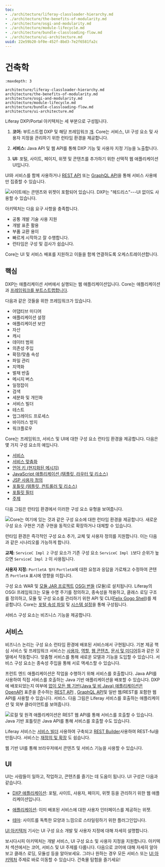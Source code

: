 ```yaml
---
toc:
- ./architecture/liferay-classloader-hierarchy.md
- ./architecture/the-benefits-of-modularity.md
- ./architecture/osgi-and-modularity.md
- ./architecture/module-lifecycle.md
- ./architecture/bundle-classloading-flow.md
- ./architecture/ui-architecture.md
uuid: 22e59b20-bf0e-452f-8bd3-7e2f6581fa2c
---
```


# 건축학

```{toctree}
:maxdepth: 3

architecture/liferay-classloader-hierarchy.md
architecture/the-benefits-of-modularity.md
architecture/osgi-and-modularity.md
architecture/module-lifecycle.md
architecture/bundle-classloading-flow.md
architecture/ui-architecture.md
```

Liferay DXP/Portal 아키텍처는 세 부분으로 구성됩니다.

1. **코어:** 부트스트랩 DXP 및 해당 프레임워크 [개](../building-applications/core-frameworks.md). Core는 서비스, UI 구성 요소 및 사용자 지정을 관리하기 위한 런타임 환경을 제공합니다.

1. **서비스:** Java API 및 웹 API를 통해 DXP 기능 및 사용자 지정 기능을 노출합니다.

1. **UI:** 포털, 사이트, 페이지, 위젯 및 콘텐츠를 추가하기 위한 선택적 웹 애플리케이션 UI입니다.

UI와 서비스를 함께 사용하거나 [REST API](../headless-delivery/consuming-apis/consuming-rest-services.md) 또는 [GraphQL API](../headless-delivery/consuming-apis/consuming-graphql-apis.md)을 통해 서비스 사용에만 집중할 수 있습니다.

![사이트에는 콘텐츠와 위젯이 포함되어 있습니다. DXP는 "헤드리스"---UI 없이도 사용할 수 있습니다.](./architecture/images/01.png)

아키텍처는 다음 요구 사항을 충족합니다.

* 공통 개발 기술 사용 지원
* 개발 표준 활용
* 부품 교환 용이
* 빠르게 시작하고 잘 수행합니다.
* 런타임은 구성 및 검사가 쉽습니다.

Core는 UI 및 서비스 배포를 지원하고 이들을 함께 연결하도록 오케스트레이션합니다.

## 핵심

DXP는 애플리케이션 서버에서 실행되는 웹 애플리케이션입니다. Core는 애플리케이션과 [프레임워크를 부트스트랩합니다](../building-applications/core-frameworks.md).

다음과 같은 것들을 위한 프레임워크가 있습니다.

* 어댑티브 미디어
* 애플리케이션 설정
* 애플리케이션 보안
* 자산
* 캐시
* 데이터 범위
* 의존성 주입
* 확장/맞춤 속성
* 파일 관리
* 지역화
* 벌채 반출
* 메시지 버스
* 일정잡이
* 검색
* 세분화 및 개인화
* 서비스 빌더
* 테스트
* 업그레이드 프로세스
* 바이러스 방지
* 워크플로우

Core는 프레임워크, 서비스 및 UI에 대한 구성 요소 런타임 환경을 제공합니다. 다음은 몇 가지 구성 요소의 예입니다.

* [서비스](./fundamentals/apis-as-osgi-services.md)
* [서비스 맞춤화](./extending-liferay/overriding-osgi-services.md)
* [언어 키 \(현지화된 메시지\)](../building-applications/developing-a-java-web-application/using-mvc/sharing-localized-messages.md)
* [JavaScript 애플리케이션 \(템플릿, 라우터 및 리소스\)](../building-applications/developing-a-javascript-application/using-react.md)
* [JSP 사용자 정의](./extending-liferay/customizing-jsps.md)
* [포틀릿 \(템플릿, 컨트롤러 및 리소스\)](../building-applications/developing-a-java-web-application/reference/portlets.md)
* [포틀릿 필터](./extending-liferay/auditing-portlet-activity-with-a-portlet-filter.md)
* [주제](../site-building/site-appearance/themes/introduction-to-themes.md)

다음 그림은 런타임 환경에서 이러한 구성 요소 유형을 보여줍니다.

![Core는 여기에 있는 것과 같은 구성 요소에 대한 런타임 환경을 제공합니다. 새로운 구성 요소 구현은 기존 구현을 동적으로 확장하거나 대체할 수 있습니다.](./architecture/images/02.png)

런타임 환경은 즉각적인 구성 요소 추가, 교체 및 사용자 정의를 지원합니다. 이는 다음과 같은 시나리오를 가능하게 합니다.

**교체:** `ServiceC Impl 2` 구성 요소가 기존 구성 요소 `ServiceC Impl 1`보다 순위가 높으면 `ServiceC Impl 2` 이 사용됩니다.

**사용자 지정:** `PortletA 필터` `PortletA`에 대한 요청과 응답을 가로채고 수정하여 콘텐츠 `PortletA` 표시에 영향을 미칩니다.

구성 요소 WAR 및 [모듈 JAR 프로젝트](./fundamentals/module-projects.md) [OSGi 번들](https://www.osgi.org/) (모듈)로 설치됩니다. Liferay의 OSGi 프레임워크는 모듈 수명 주기를 정의하고, 종속성을 적용하고, 클래스 로딩 구조를 정의하고, 모듈 및 구성 요소를 관리하기 위한 API 및 CLI([Felix Gogo Shell](./fundamentals/using-an-osgi-service.md))를 제공합니다. Core는 [포털 속성 파일](../installation-and-upgrades/reference/portal-properties.md) 및 [시스템 설정](../system-administration/configuring-liferay/system-settings.md)을 통해 구성됩니다.

서비스 구성 요소는 비즈니스 기능을 제공합니다.

## 서비스

비즈니스 논리는 구성 요소 런타임 환경에 배포된 서비스에서 구현됩니다. 기본 제공 핵심 서비스 및 프레임워크 서비스는 [사용자](../users-and-permissions/users/understanding-users.md), [역할](../users-and-permissions/roles-and-permissions/understanding-roles-and-permissions.md), [웹 콘텐츠](../content-authoring-and-management/web-content/web-content-articles/adding-a-basic-web-content-article.md), [문서 및 미디어](../content-authoring-and-management/documents-and-media.md)등과 같은 모델에서 작동합니다. 맞춤형 서비스를 통해 새로운 모델과 기능을 도입할 수 있습니다. 서비스 구성 요소는 종속성 주입을 통해 서로 액세스할 수 있습니다.

프런트 엔드 애플리케이션은 작업을 수행하기 위해 서비스를 호출합니다. Java API를 사용하여 직접 서비스를 호출하는 Java 기반 애플리케이션을 배포할 수 있습니다. DXP에 배포되었는지 여부에 [없이 모든 웹 기반(Java 및 비 Java) 애플리케이션은 OpenAPI](https://swagger.io/docs/specification/about/) 표준을 준수하는 [REST API](../headless-delivery/consuming-apis/consuming-rest-services.md) , [GraphQL API](../headless-delivery/consuming-apis/consuming-graphql-apis.md)및 일반 웹/REST를 포함한 웹 API를 사용할 수 있습니다. 서비스. 다음 그림은 Liferay 서비스를 호출하는 애플리케이션 및 외부 클라이언트를 보여줍니다.

![로컬 및 원격 애플리케이션은 REST 웹 API를 통해 서비스를 호출할 수 있습니다. Java 기반 포틀릿은 Java API를 통해 서비스를 호출할 수도 있습니다.](./architecture/images/03.png)

Liferay 서비스는 [서비스 빌더](../building-applications/data-frameworks/service-builder.md) 사용하여 구축되고 [REST Builder](../headless-delivery/apis-with-rest-builder.md)사용하여 REST-ful을 만듭니다. 서비스는 [재정의 및 확장](./extending-liferay/overriding-osgi-services.md) 도 쉽습니다.

웹 기반 UI를 통해 브라우저에서 콘텐츠 및 서비스 기능을 사용할 수 있습니다.

## UI

UI는 사람들이 일하고, [](../collaboration-and-social/collaboration-and-social-overview.md)작업하고, 콘텐츠를 즐기는 데 도움이 됩니다. UI 구성은 다음과 같습니다.

* [DXP 애플리케이션](../site-building/introduction-to-site-building.md): 포털, 사이트, 사용자, 페이지, 위젯 등을 관리하기 위한 웹 애플리케이션입니다.

* [애플리케이션](../building-applications/developing-a-java-web-application.md): 이미 배포된 서비스에 대한 사용자 인터페이스를 제공하는 위젯.

* [테마](../site-building/site-appearance/themes/introduction-to-themes.md): 사이트를 독특한 모양과 느낌으로 스타일링하기 위한 플러그인입니다.

[UI 아키텍처](./architecture/ui-architecture.md) 기사는 UI 구성 요소 개발 및 사용자 지정에 대해 자세히 설명합니다.

보시다시피 아키텍처는 개발 서비스, UI 구성 요소 및 사용자 지정을 지원합니다. 아키텍처 섹션에서는 코어, 서비스 및 UI 주제를 다룹니다. 다음으로 코어에 대해 자세히 알아보고 클래스 로딩, 모듈성 등을 알아보세요. 그러나 원하는 경우 모든 서비스 또는 [UI 아키텍처](./architecture/ui-architecture.md) 주제로 바로 이동할 수 있습니다. 건축물 탐험을 즐기세요!
